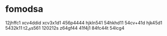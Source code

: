 # fomodsa
12jhffc1
xcv4ddid
xcv3x1d1
456p4444
hjkln541
54hkhd11
54cv+41d
hjk45d1
5432k11
t2یs561
120212s
z64gf44
41f4j1
84fc44t
54lcg4
